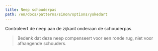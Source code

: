 ```yaml
---
title: Neep schouderpas
path: /en/docs/patterns/simon/options/yokedart
---
```


Controleert de neep aan de zijkant onderaan de schouderpas.

> Bedenk dat deze neep compenseert voor een ronde rug, niet voor afhangende schouders.